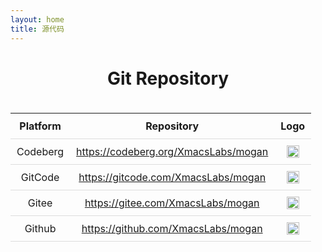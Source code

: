 ```yaml
---
layout: home
title: 源代码
---
```


<div style="text-align: center;">

# Git Repository

</div>

<div style="display: flex; justify-content: center;">
<table style="border-collapse: collapse; margin: 20px 0;">
<tr style="border-bottom: 1px solid #ddd;">
<td style="padding: 10px; text-align: center; font-weight: bold;">Platform</td>
<td style="padding: 10px; text-align: center; font-weight: bold;">Repository</td>
<td style="padding: 10px; text-align: center; font-weight: bold;">Logo</td>
</tr>
<tr style="border-bottom: 1px solid #ddd;">
<td style="padding: 10px; text-align: center;">Codeberg</td>
<td style="padding: 10px; text-align: center;"><a href="https://codeberg.org/XmacsLabs/mogan">https://codeberg.org/XmacsLabs/mogan</a></td>
<td style="padding: 10px; text-align: center;"><img src="../../images/codeberg.png" width="20px;" height="20px;" alt="Codeberg" /></td>
</tr>
<tr style="border-bottom: 1px solid #ddd;">
<td style="padding: 10px; text-align: center;">GitCode</td>
<td style="padding: 10px; text-align: center;"><a href="https://gitcode.com/XmacsLabs/mogan">https://gitcode.com/XmacsLabs/mogan</a></td>
<td style="padding: 10px; text-align: center;"><img src="../../images/gitcode.png" width="20px;" height="20px;" alt="GitCode" /></td>
</tr>
<tr style="border-bottom: 1px solid #ddd;">
<td style="padding: 10px; text-align: center;">Gitee</td>
<td style="padding: 10px; text-align: center;"><a href="https://gitee.com/XmacsLabs/mogan">https://gitee.com/XmacsLabs/mogan</a></td>
<td style="padding: 10px; text-align: center;"><img src="../../images/gitee.png" width="20px" height="20px;" alt="Gitee" /></td>
</tr>
<tr style="border-bottom: 1px solid #ddd;">
<td style="padding: 10px; text-align: center;">Github</td>
<td style="padding: 10px; text-align: center;"><a href="https://github.com/XmacsLabs/mogan">https://github.com/XmacsLabs/mogan</a></td>
<td style="padding: 10px; text-align: center;"><img src="../../images/github.png" width="20px;" height="20px;" alt="Github" /></td>
</tr>
</table>
</div>